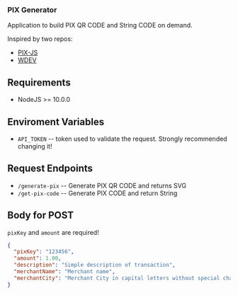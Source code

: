 ### PIX Generator

Application to build PIX QR CODE and String CODE on demand.

Inspired by two repos:
* [PIX-JS](https://github.com/gab618/pix-js)
* [WDEV](https://github.com/william-costa/wdev-qrcode-pix-estatico-php)

## Requirements
* NodeJS >= 10.0.0

## Enviroment Variables

* `API_TOKEN` -- token used to validate the request. Strongly recommended changing it!

## Request Endpoints

* `/generate-pix` -- Generate PIX QR CODE and returns SVG
* `/get-pix-code` -- Generate PIX CODE and return String

## Body for POST

`pixKey` and `amount` are required!

````json
{
  "pixKey": "123456",
  "amount": 1.00,
  "description": "Simple description of transaction",
  "merchantName": "Merchant name",
  "merchantCity": "Merchant City in capital letters without special charactes. example: SAO PAULO"
}
````